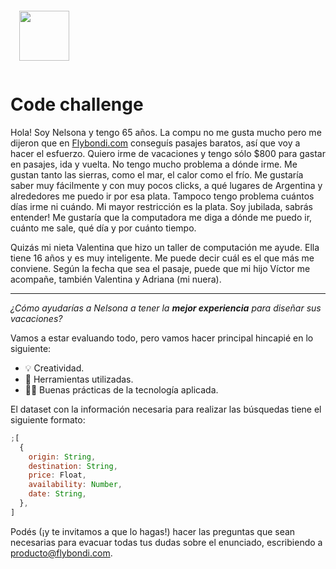 <img
  style="padding: 1em"
  src="https://flybondi.com/assets/images/logo.svg" height="80" 
/>

# Code challenge

Hola!
Soy Nelsona y tengo 65 años. La compu no me gusta mucho pero me dijeron que en [Flybondi.com][flybondi] conseguís pasajes baratos, así que voy a hacer el esfuerzo. Quiero irme de vacaciones y tengo sólo $800 para gastar en pasajes, ida y vuelta. No tengo mucho problema a dónde irme. Me gustan tanto las sierras, como el mar, el calor como el frío. Me gustaría saber muy fácilmente y con muy pocos clicks, a qué lugares de Argentina y alrededores me puedo ir por esa plata. Tampoco tengo problema cuántos días irme ni cuándo. Mi mayor restricción es la plata. Soy jubilada, sabrás entender! Me gustaría que la computadora me diga a dónde me puedo ir, cuánto me sale, qué día y por cuánto tiempo.

Quizás mi nieta Valentina que hizo un taller de computación me ayude. Ella tiene 16 años y es muy inteligente. Me puede decir cuál es el que más me conviene. Según la fecha que sea el pasaje, puede que mi hijo Víctor me acompañe, también Valentina y Adriana (mi nuera).

---

_¿Cómo ayudarías a Nelsona a tener la **mejor experiencia** para diseñar sus vacaciones?_

Vamos a estar evaluando todo, pero vamos hacer principal hincapié en lo siguiente:

- :bulb: Creatividad.
- :wrench: Herramientas utilizadas.
- :man_technologist: Buenas prácticas de la tecnología aplicada.

El dataset con la información necesaria para realizar las búsquedas tiene el siguiente formato:

```js
;[
  {
    origin: String,
    destination: String,
    price: Float,
    availability: Number,
    date: String,
  },
]
```

Podés (¡y te invitamos a que lo hagas!) hacer las preguntas que sean necesarias para evacuar todas tus dudas sobre el enunciado, escribiendo a producto@flybondi.com.

[logo]: https://pbs.twimg.com/profile_images/880421598917951488/wglh361n_400x400.jpg
[flybondi]: https://www.flybondi.com
